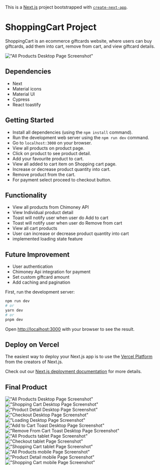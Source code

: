 This is a [Next.js](https://nextjs.org/) project bootstrapped with [`create-next-app`](https://github.com/vercel/next.js/tree/canary/packages/create-next-app).

# ShoppingCart Project

ShoppingCart is an ecommerce giftcards website, where users can buy giftcards, add them into cart, remove from cart, and view giftcard details.

!["All Products Desktop Page Screenshot"](https://github.com/patelheta/Shopping-Cart/blob/main/shopping-cart/docs/All_Products_desktop.png?raw=true)

## Dependencies

- Next
- Material icons
- Material UI
- Cypress
- React toastify

## Getting Started

- Install all dependencies (using the `npm install` command).
- Run the development web server using the `npm run dev` command.
- Go to `localhost:3000` on your browser.
- View all products on product page.
- Click on product to see product detail.
- Add your favourite product to cart.
- View all added to cart item on Shopping cart page.
- Increase or decrease product quantity into cart.
- Remove product from the cart.
- For payment select proceed to checkout button.

## Functionality

- View all products from Chimoney API
- View Individual product detail
- Toast will notify user when user do Add to cart
- Toast will notify user when user do Remove from cart
- View all cart products
- User can increase or decrease product quantity into cart
- implemented loading state feature

## Future Improvement

- User authentication
- Chimoney Api integration for payment
- Set custom giftcard amount
- Add caching and pagination

First, run the development server:

```bash
npm run dev
# or
yarn dev
# or
pnpm dev
```

Open [http://localhost:3000](http://localhost:3000) with your browser to see the result.

## Deploy on Vercel

The easiest way to deploy your Next.js app is to use the [Vercel Platform](https://vercel.com/new?utm_medium=default-template&filter=next.js&utm_source=create-next-app&utm_campaign=create-next-app-readme) from the creators of Next.js.

Check out our [Next.js deployment documentation](https://nextjs.org/docs/deployment) for more details.

## Final Product

!["All Products Desktop Page Screenshot"](https://github.com/patelheta/Shopping-Cart/blob/main/shopping-cart/docs/All_Products_desktop.png?raw=true)
!["Shopping Cart Desktop Page Screenshot"](https://github.com/patelheta/Shopping-Cart/blob/main/shopping-cart/docs/Shopping_Cart_desktop.png?raw=true)
!["Product Detail Desktop Page Screenshot"](https://github.com/patelheta/Shopping-Cart/blob/main/shopping-cart/docs/Product_Detail_desktop.png?raw=true)
!["Checkout Desktop Page Screenshot"](https://github.com/patelheta/Shopping-Cart/blob/main/shopping-cart/docs/Checkout_desktop.png?raw=true)
!["Loading Desktop Page Screenshot"](https://github.com/patelheta/Shopping-Cart/blob/main/shopping-cart/docs/Loading_desktop.png?raw=true)
!["Add to Cart Toast Desktop Page Screenshot"](https://github.com/patelheta/Shopping-Cart/blob/main/shopping-cart/docs/Add_To_Cart_Toast.png?raw=true)
!["Remove From Cart Toast Desktop Page Screenshot"](https://github.com/patelheta/Shopping-Cart/blob/main/shopping-cart/docs/Remove_From_Cart_toast.png?raw=true)
!["All Products tablet Page Screenshot"](https://github.com/patelheta/Shopping-Cart/blob/main/shopping-cart/docs/All_Products_tablet.png?raw=true)
!["Checkout tablet Page Screenshot"](https://github.com/patelheta/Shopping-Cart/blob/main/shopping-cart/docs/Checkout_tablet.png?raw=true)
!["Shopping Cart tablet Page Screenshot"](https://github.com/patelheta/Shopping-Cart/blob/main/shopping-cart/docs/Shopping_Cart_tablet.png?raw=true)
!["All Products mobile Page Screenshot"](https://github.com/patelheta/Shopping-Cart/blob/main/shopping-cart/docs/All_Products_mobile.png?raw=true)
!["Product Detail mobile Page Screenshot"](https://github.com/patelheta/Shopping-Cart/blob/main/shopping-cart/docs/Product_Detail_mobile.png?raw=true)
!["Shopping Cart mobile Page Screenshot"](https://github.com/patelheta/Shopping-Cart/blob/main/shopping-cart/docs/Shopping_Cart_mobile.png?raw=true)
